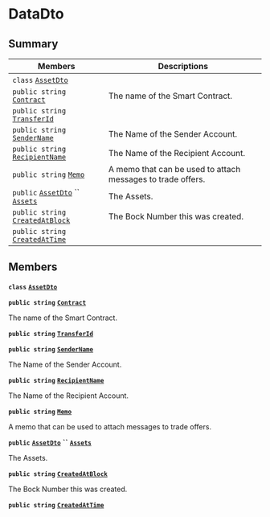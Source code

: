 # DataDto

## Summary

| Members                                                                                                                                                                                                                                                                                              | Descriptions                                                |
| ---------------------------------------------------------------------------------------------------------------------------------------------------------------------------------------------------------------------------------------------------------------------------------------------------- | ----------------------------------------------------------- |
| `class` [`AssetDto`](AtomicMarketApiClient--Transfers--TransfersDto--DataDto--AssetDto.md)                                                                                                                                                                                                           |                                                             |
| `public string` [`Contract`](AtomicMarketApiClient--Transfers--TransfersDto--DataDto.md#class\_atomic\_market\_api\_client\_1\_1\_transfers\_1\_1\_transfers\_dto\_1\_1\_data\_dto\_1a9b4baf8484b98d89513d7776a8877d0e)                                                                              | The name of the Smart Contract.                             |
| `public string` [`TransferId`](AtomicMarketApiClient--Transfers--TransfersDto--DataDto.md#class\_atomic\_market\_api\_client\_1\_1\_transfers\_1\_1\_transfers\_dto\_1\_1\_data\_dto\_1ae0356ef01297668f0e8ec4ea8fed2c71)                                                                            |                                                             |
| `public string` [`SenderName`](AtomicMarketApiClient--Transfers--TransfersDto--DataDto.md#class\_atomic\_market\_api\_client\_1\_1\_transfers\_1\_1\_transfers\_dto\_1\_1\_data\_dto\_1a8435cbd7a4dda595164d4ff47d4f4525)                                                                            | The Name of the Sender Account.                             |
| `public string` [`RecipientName`](AtomicMarketApiClient--Transfers--TransfersDto--DataDto.md#class\_atomic\_market\_api\_client\_1\_1\_transfers\_1\_1\_transfers\_dto\_1\_1\_data\_dto\_1a4db149de8d9e2720942cc478bf9b67e2)                                                                         | The Name of the Recipient Account.                          |
| `public string` [`Memo`](AtomicMarketApiClient--Transfers--TransfersDto--DataDto.md#class\_atomic\_market\_api\_client\_1\_1\_transfers\_1\_1\_transfers\_dto\_1\_1\_data\_dto\_1ae120ff01d30f40e9771e30e58f1a1d7f)                                                                                  | A memo that can be used to attach messages to trade offers. |
| `public` [`AssetDto`](AtomicMarketApiClient--Transfers--TransfersDto--DataDto--AssetDto.md) `` [`Assets`](AtomicMarketApiClient--Transfers--TransfersDto--DataDto.md#class\_atomic\_market\_api\_client\_1\_1\_transfers\_1\_1\_transfers\_dto\_1\_1\_data\_dto\_1af4eeb79abe4abf6489007349e93616f9) | The Assets.                                                 |
| `public string` [`CreatedAtBlock`](AtomicMarketApiClient--Transfers--TransfersDto--DataDto.md#class\_atomic\_market\_api\_client\_1\_1\_transfers\_1\_1\_transfers\_dto\_1\_1\_data\_dto\_1a022adc431e5845376e250208a999e12d)                                                                        | The Bock Number this was created.                           |
| `public string` [`CreatedAtTime`](AtomicMarketApiClient--Transfers--TransfersDto--DataDto.md#class\_atomic\_market\_api\_client\_1\_1\_transfers\_1\_1\_transfers\_dto\_1\_1\_data\_dto\_1a4cb9b4aaa1372df6dc2bb7d8f4916403)                                                                         |                                                             |

## Members

**`class`** [**`AssetDto`**](AtomicMarketApiClient--Transfers--TransfersDto--DataDto--AssetDto.md)

**`public string`** [**`Contract`**](AtomicMarketApiClient--Transfers--TransfersDto--DataDto.md#class\_atomic\_market\_api\_client\_1\_1\_transfers\_1\_1\_transfers\_dto\_1\_1\_data\_dto\_1a9b4baf8484b98d89513d7776a8877d0e)

The name of the Smart Contract.

**`public string`** [**`TransferId`**](AtomicMarketApiClient--Transfers--TransfersDto--DataDto.md#class\_atomic\_market\_api\_client\_1\_1\_transfers\_1\_1\_transfers\_dto\_1\_1\_data\_dto\_1ae0356ef01297668f0e8ec4ea8fed2c71)

**`public string`** [**`SenderName`**](AtomicMarketApiClient--Transfers--TransfersDto--DataDto.md#class\_atomic\_market\_api\_client\_1\_1\_transfers\_1\_1\_transfers\_dto\_1\_1\_data\_dto\_1a8435cbd7a4dda595164d4ff47d4f4525)

The Name of the Sender Account.

**`public string`** [**`RecipientName`**](AtomicMarketApiClient--Transfers--TransfersDto--DataDto.md#class\_atomic\_market\_api\_client\_1\_1\_transfers\_1\_1\_transfers\_dto\_1\_1\_data\_dto\_1a4db149de8d9e2720942cc478bf9b67e2)

The Name of the Recipient Account.

**`public string`** [**`Memo`**](AtomicMarketApiClient--Transfers--TransfersDto--DataDto.md#class\_atomic\_market\_api\_client\_1\_1\_transfers\_1\_1\_transfers\_dto\_1\_1\_data\_dto\_1ae120ff01d30f40e9771e30e58f1a1d7f)

A memo that can be used to attach messages to trade offers.

**`public`** [**`AssetDto`**](AtomicMarketApiClient--Transfers--TransfersDto--DataDto--AssetDto.md) **``** [**`Assets`**](AtomicMarketApiClient--Transfers--TransfersDto--DataDto.md#class\_atomic\_market\_api\_client\_1\_1\_transfers\_1\_1\_transfers\_dto\_1\_1\_data\_dto\_1af4eeb79abe4abf6489007349e93616f9)

The Assets.

**`public string`** [**`CreatedAtBlock`**](AtomicMarketApiClient--Transfers--TransfersDto--DataDto.md#class\_atomic\_market\_api\_client\_1\_1\_transfers\_1\_1\_transfers\_dto\_1\_1\_data\_dto\_1a022adc431e5845376e250208a999e12d)

The Bock Number this was created.

**`public string`** [**`CreatedAtTime`**](AtomicMarketApiClient--Transfers--TransfersDto--DataDto.md#class\_atomic\_market\_api\_client\_1\_1\_transfers\_1\_1\_transfers\_dto\_1\_1\_data\_dto\_1a4cb9b4aaa1372df6dc2bb7d8f4916403)
